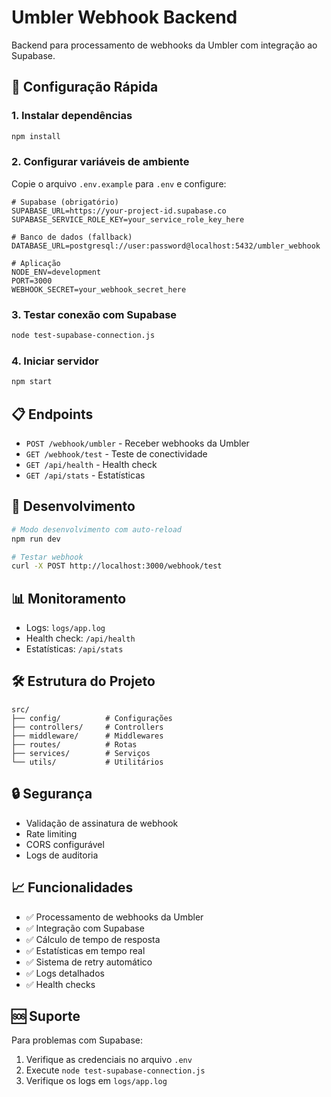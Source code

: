 # Umbler Webhook Backend

Backend para processamento de webhooks da Umbler com integração ao Supabase.

## 🚀 Configuração Rápida

### 1. Instalar dependências
```bash
npm install
```

### 2. Configurar variáveis de ambiente
Copie o arquivo `.env.example` para `.env` e configure:

```env
# Supabase (obrigatório)
SUPABASE_URL=https://your-project-id.supabase.co
SUPABASE_SERVICE_ROLE_KEY=your_service_role_key_here

# Banco de dados (fallback)
DATABASE_URL=postgresql://user:password@localhost:5432/umbler_webhook

# Aplicação
NODE_ENV=development
PORT=3000
WEBHOOK_SECRET=your_webhook_secret_here
```

### 3. Testar conexão com Supabase
```bash
node test-supabase-connection.js
```

### 4. Iniciar servidor
```bash
npm start
```

## 📋 Endpoints

- `POST /webhook/umbler` - Receber webhooks da Umbler
- `GET /webhook/test` - Teste de conectividade
- `GET /api/health` - Health check
- `GET /api/stats` - Estatísticas

## 🔧 Desenvolvimento

```bash
# Modo desenvolvimento com auto-reload
npm run dev

# Testar webhook
curl -X POST http://localhost:3000/webhook/test
```

## 📊 Monitoramento

- Logs: `logs/app.log`
- Health check: `/api/health`
- Estatísticas: `/api/stats`

## 🛠️ Estrutura do Projeto

```
src/
├── config/          # Configurações
├── controllers/     # Controllers
├── middleware/      # Middlewares
├── routes/          # Rotas
├── services/        # Serviços
└── utils/           # Utilitários
```

## 🔒 Segurança

- Validação de assinatura de webhook
- Rate limiting
- CORS configurável
- Logs de auditoria

## 📈 Funcionalidades

- ✅ Processamento de webhooks da Umbler
- ✅ Integração com Supabase
- ✅ Cálculo de tempo de resposta
- ✅ Estatísticas em tempo real
- ✅ Sistema de retry automático
- ✅ Logs detalhados
- ✅ Health checks

## 🆘 Suporte

Para problemas com Supabase:
1. Verifique as credenciais no arquivo `.env`
2. Execute `node test-supabase-connection.js`
3. Verifique os logs em `logs/app.log`
